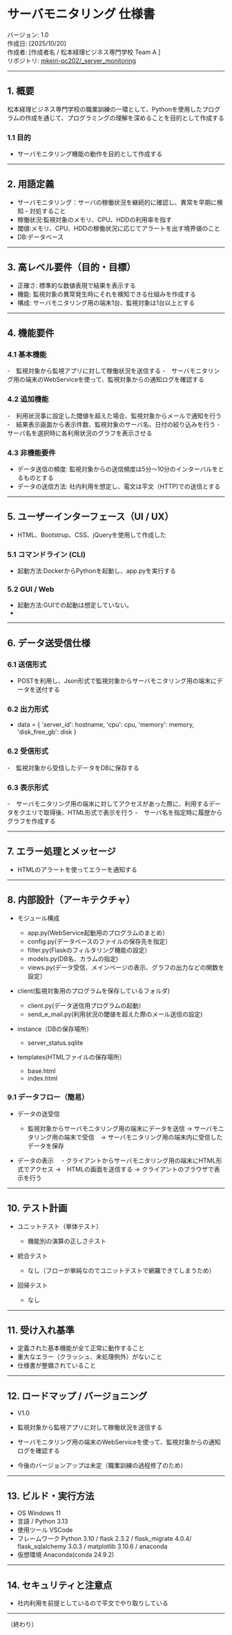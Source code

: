 # サーバモニタリング 仕様書

バージョン: 1.0  
作成日: [2025/10/20]  
作成者: [作成者名 / 松本経理ビジネス専門学校 Team A ]  
リポジトリ: [mkeiri-pc202/_server_monitoring](https://github.com/mkeiri-pc202/_server_monitoring)

---

## 1. 概要
松本経理ビジネス専門学校の職業訓練の一環として、Pythonを使用したプログラムの作成を通じて、プログラミングの理解を深めることを目的として作成する

### 1.1 目的
- サーバモニタリング機能の動作を目的として作成する
  
---

## 2. 用語定義
- サーバモニタリング：サーバの稼働状況を継続的に確認し、異常を早期に検知・対処すること
- 稼働状況:監視対象のメモリ、CPU、HDDの利用率を指す
- 閾値:メモリ、CPU、HDDの稼働状況に応じてアラートを出す境界値のこと
- DB:データベース
  
---

## 3. 高レベル要件（目的・目標）
- 正確さ: 標準的な数値表現で結果を表示する
- 機能: 監視対象の異常発生時にそれを検知できる仕組みを作成する
- 構成: サーバモニタリング用の端末1台、監視対象は1台以上とする

---

## 4. 機能要件

### 4.1 基本機能
-　監視対象から監視アプリに対して稼働状況を送信する
-　サーバモニタリング用の端末のWebServiceを使って、監視対象からの通知ログを確認する

### 4.2 追加機能
-　利用状況事に設定した閾値を超えた場合、監視対象からメールで通知を行う
-　結果表示画面から表示件数、監視対象のサーバ名、日付の絞り込みを行う
-　サーバ名を選択時に各利用状況のグラフを表示させる

### 4.3 非機能要件
- データ送信の頻度: 監視対象からの送信頻度は5分～10分のインターバルをとるものとする
- データの送信方法: 社内利用を想定し、電文は平文（HTTP)での送信とする

---

## 5. ユーザーインターフェース（UI / UX）
- HTML、Bootstrup、CSS、jQueryを使用して作成した

### 5.1 コマンドライン (CLI)
- 起動方法:DockerからPythonを起動し、app.pyを実行する

### 5.2 GUI / Web
- 起動方法:GUIでの起動は想定していない。
- 
  
---

## 6. データ送受信仕様

### 6.1 送信形式
- POSTを利用し、Json形式で監視対象からサーバモニタリング用の端末にデータを送付する

### 6.2 出力形式
-    data = {
        'server_id': hostname,
        'cpu': cpu,
        'memory': memory,
        'disk_free_gb': disk
    }

### 6.2 受信形式
-　監視対象から受信したデータをDBに保存する

### 6.3 表示形式
-　サーバモニタリング用の端末に対してアクセスがあった際に、利用するデータをクエリで取得後、HTML形式で表示を行う
-　サーバ名を指定時に履歴からグラフを作成する

---

## 7. エラー処理とメッセージ
- HTMLのアラートを使ってエラーを通知する

---

## 8. 内部設計（アーキテクチャ）
- モジュール構成
  - app.py(WebService起動用のプログラムのまとめ）
  - config.py(データベースのファイルの保存先を指定）
  - filter.py(Flaskのフィルタリング機能の設定）
  - models.py(DB名、カラムの指定)
  - views.py(データ受信、メインページの表示、グラフの出力などの関数を設定）

- client(監視対象用のプログラムを保存しているフォルダ)
  - client.py(データ送信用プログラムの起動）
  - send_e_mail.py(利用状況の閾値を超えた際のメール送信の設定)

- instance（DBの保存場所）
  - server_status.sqlite
- templates(HTMLファイルの保存場所）
  - base.html
  - index.html

### 9.1 データフロー（簡易）
- データの送受信
  - 監視対象からサーバモニタリング用の端末にデータを送信 → サーバモニタリング用の端末で受信　→ サーバモニタリング用の端末内に受信したデータを保存

- データの表示
　- クライアントからサーバモニタリング用の端末にHTML形式でアクセス →　HTMLの画面を送信する → クライアントのブラウザで表示を行う
  
---

## 10. テスト計画
- ユニットテスト（単体テスト）
  - 機能別の演算の正しさテスト
  　
 
- 統合テスト
  - なし（フローが単純なのでユニットテストで網羅できてしまうため）
    
- 回帰テスト
  - なし

---

## 11. 受け入れ基準
- 定義された基本機能が全て正常に動作すること
- 重大なエラー（クラッシュ、未処理例外）がないこと
- 仕様書が整備されていること

---

## 12. ロードマップ / バージョニング
- V1.0
- 監視対象から監視アプリに対して稼働状況を送信する
- サーバモニタリング用の端末のWebServiceを使って、監視対象からの通知ログを確認する

- 今後のバージョンアップは未定（職業訓練の過程修了のため）
---

## 13. ビルド・実行方法
- OS	Windows 11
- 言語 / Python 3.13
- 使用ツール	VSCode
- フレームワーク	Python 3.10 / flask 2.3.2 / flask_migrate 4.0.4/  flask_sqlalchemy 3.0.3 / matplotlib 3.10.6 / anaconda
- 仮想環境	Anaconda(conda 24.9.2)

---

## 14. セキュリティと注意点
- 社内利用を前提としているので平文でやり取りしている

---

（終わり）
